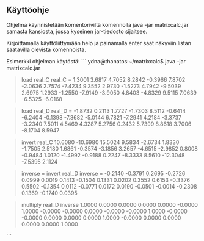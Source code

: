 ## Käyttöohje

Ohjelma käynnistetään komentoriviltä komennolla java -jar matrixcalc.jar samasta kansiosta, jossa kyseinen jar-tiedosto sijaitsee.

Kirjoittamalla käyttöliittymään help ja painamalla enter saat näkyviin listan saatavilla olevista komennoista.

Esimerkki ohjelman käytöstä:
´´´
ydna@thanatos:~/matrixcalc$ java -jar matrixcalc.jar
> load real_C
real_C = 
          1.3001           3.6817           4.7052           8.2842          -0.3966 
          7.8702          -2.0636           2.7574          -7.4234           9.3552 
          2.9730          -1.5273           4.7942          -9.5039           2.6975 
          1.2933          -1.2550          -7.9149          -3.9050           4.8403 
         -4.8329           9.5115           7.0639          -6.5325          -6.0168 

> load real_D
real_D = 
         -1.8732           0.2113           1.7727          -1.7303           8.5112 
         -0.6414          -6.2404          -0.1398          -7.3682          -5.0144 
          6.7821          -7.2941           4.2184          -3.3737          -3.2340 
          7.5011           4.5469           4.3287           5.2756           0.2432 
          5.7399           8.8618           3.7006          -8.1704           8.5947 

> invert real_C
         10.6080         -10.6980          15.5024           9.5834          -2.6734 
          1.8330          -1.7505           2.5180           1.6861          -0.3574 
         -3.1856           3.2657          -4.6515          -2.9852           0.8008 
         -0.9484           1.0120          -1.4992          -0.9188           0.2247 
         -8.3333           8.5610         -12.3048          -7.5395           2.1124 

> inverse = invert real_D
inverse = 
         -0.2140          -0.3791           0.2695          -0.2726           0.0999 
          0.0019           0.1413          -0.1504           0.1331           0.0202 
          0.3552           0.6153          -0.3376           0.5502          -0.1354 
          0.0112          -0.0771           0.0172           0.0190          -0.0501 
         -0.0014          -0.2308           0.1369          -0.1740           0.0395 

> multiply real_D inverse
          1.0000           0.0000           0.0000           0.0000           0.0000 
         -0.0000           1.0000          -0.0000          -0.0000           0.0000 
         -0.0000          -0.0000           1.0000          -0.0000          -0.0000 
          0.0000           0.0000           0.0000           1.0000          -0.0000 
          0.0000           0.0000           0.0000           0.0000           1.0000 

´´´
